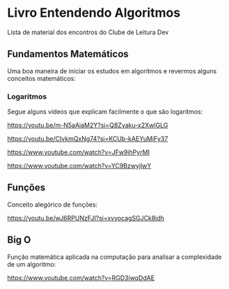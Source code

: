 # Livro Entendendo Algoritmos
Lista de material dos encontros do Clube de Leitura Dev 

## Fundamentos Matemáticos

Uma boa maneira de iniciar os estudos em algoritmos e revermos alguns conceitos matemáticos:

### Logaritmos

Segue alguns vídeos que explicam facilmente o que são logaritmos:

https://youtu.be/m-N5aAiaM2Y?si=Q8Zyaku-x2XwIGLG

https://youtu.be/CIvkmQxNg74?si=KCUb-kAEYuMiFy37

https://www.youtube.com/watch?v=JFw9ihPyrMI

https://www.youtube.com/watch?v=YC9BzwyjlwY

## Funções

Conceito alegórico de funções:

https://youtu.be/wJ6RPUNzFJI?si=xvyocagSGJCk8idh

## Big O

Função matemática aplicada na computação para analisar a complexidade de um algoritmo:

https://www.youtube.com/watch?v=RGD3iwqDdAE
